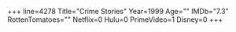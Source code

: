 +++
line=4278
Title="Crime Stories"
Year=1999
Age=""
IMDb="7.3"
RottenTomatoes=""
Netflix=0
Hulu=0
PrimeVideo=1
Disney=0
+++

